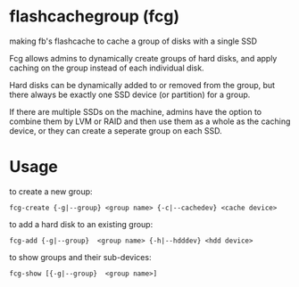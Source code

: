 flashcachegroup (fcg)
===============

making fb's flashcache to cache a group of disks with a single SSD


Fcg allows admins to dynamically create groups of hard disks, and 
apply caching on the group instead of each individual disk.

Hard disks can be dynamically added to or removed from the group, 
but there always be exactly one SSD device (or partition) 
for a group.

If there are multiple SSDs on the machine, admins have the option to
combine them by LVM or RAID and then use them as a whole as the caching 
device, or they can create a seperate group on each SSD.



Usage
=====================

to create a new group:

    fcg-create {-g|--group} <group name> {-c|--cachedev} <cache device>


to add a hard disk to an existing group:

    fcg-add {-g|--group}  <group name> {-h|--hdddev} <hdd device>


to show groups and their sub-devices:

    fcg-show [{-g|--group}  <group name>]


